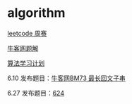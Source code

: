 # algorithm

[leetcode 周赛](leetcode/weeklyRaces.md)

[牛客网题解](nowcoder/nowcoder.md)

[算法学习计划](StudyPlan.md)

6.10 发布题目：[牛客网BM73 最长回文子串](https://www.nowcoder.com/practice/b4525d1d84934cf280439aeecc36f4af?tpId=295&tqId=25269&ru=/exam/oj&qru=/ta/format-top101/question-ranking&sourceUrl=%2Fexam%2Foj)

6.27 发布题目：[624](trustworthiness/624.md)

